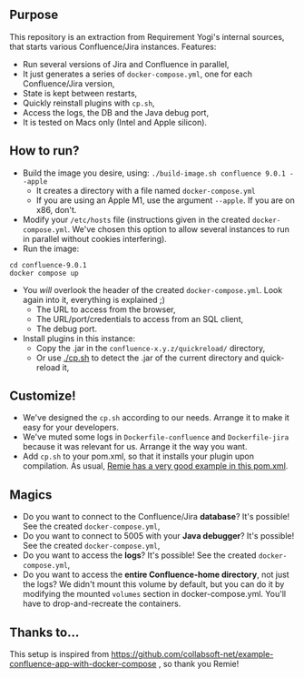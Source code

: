 ## Purpose

This repository is an extraction from Requirement Yogi's internal sources, that starts various Confluence/Jira instances. Features:
* Run several versions of Jira and Confluence in parallel,
* It just generates a series of `docker-compose.yml`, one for each Confluence/Jira version,
* State is kept between restarts,
* Quickly reinstall plugins with `cp.sh`,
* Access the logs, the DB and the Java debug port,
* It is tested on Macs only (Intel and Apple silicon).

## How to run?

* Build the image you desire, using: `./build-image.sh confluence 9.0.1 --apple`
  * It creates a directory with a file named `docker-compose.yml`
  * If you are using an Apple M1, use the argument `--apple`. If you are on x86, don't.
* Modify your `/etc/hosts` file (instructions given in the created `docker-compose.yml`. We've chosen this option to allow several instances to run in parallel without cookies interfering).
* Run the image:
```
cd confluence-9.0.1
docker compose up
```
* You *will* overlook the header of the created `docker-compose.yml`. Look again into it, everything is explained ;) 
  * The URL to access from the browser,
  * The URL/port/credentials to access from an SQL client,
  * The debug port.
* Install plugins in this instance:
  * Copy the .jar in the `confluence-x.y.z/quickreload/` directory,
  * Or use [./cp.sh](./cp.sh) to detect the .jar of the current directory and quick-reload it,

## Customize!

* We've designed the `cp.sh` according to our needs. Arrange it to make it easy for your developers.
* We've muted some logs in `Dockerfile-confluence` and `Dockerfile-jira` because it was relevant for us. Arrange it the way you want.
* Add `cp.sh` to your pom.xml, so that it installs your plugin upon compilation. As usual, [Remie has a very good example in this pom.xml](https://github.com/collabsoft-net/example-confluence-app-with-docker-compose/blob/main/pom.xml#L126).

## Magics

* Do you want to connect to the Confluence/Jira **database**? It's possible! See the created `docker-compose.yml`,
* Do you want to connect to 5005 with your **Java debugger**? It's possible! See the created `docker-compose.yml`,
* Do you want to access the **logs**? It's possible! See the created `docker-compose.yml`,
* Do you want to access the **entire Confluence-home directory**, not just the logs? We didn't mount this volume by default, but you can do it by modifying the mounted `volumes` section in docker-compose.yml. You'll have to drop-and-recreate the containers.

## Thanks to...

This setup is inspired from https://github.com/collabsoft-net/example-confluence-app-with-docker-compose , so thank you Remie!